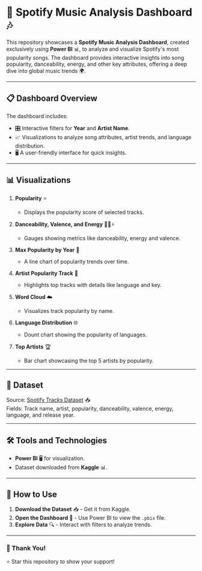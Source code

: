 # 🎵 Spotify Music Analysis Dashboard 🎶  

This repository showcases a **Spotify Music Analysis Dashboard**, created exclusively using **Power BI** 📊, to analyze and visualize Spotify's most popularity songs. The dashboard provides interactive insights into song popularity, danceability, energy, and other key attributes, offering a deep dive into global music trends 🌍.  

---
## 📋 Dashboard Overview

The dashboard includes: 
- 🎛️ Interactive filters for **Year** and **Artist Name**.  
- 📈 Visualizations to analyze song attributes, artist trends, and language distribution.  
- 🖥️ A user-friendly interface for quick insights.  

---

## 📊 Visualizations  

1. **Popularity** ⭐  
   - Displays the popularity score of selected tracks.  

2. **Danceability, Valence, and Energy** 💃🕺⚡  
   - Gauges showing metrics like danceability, energy and valence.  

3. **Max Popularity by Year** 📅  
   - A line chart of popularity trends over time.  

4. **Artist Popularity Track** 🎤  
   - Highlights top tracks with details like language and key.  

5. **Word Cloud** ☁️  
   - Visualizes track popularity by name.  

6. **Language Distribution** 🌐  
   - Dount chart showing the popularity of languages.  

7. **Top Artists** 🏆  
   - Bar chart showcasing the top 5 artists by popularity.  

---

## 📂 Dataset  

Source: [Spotify Tracks Dataset](https://www.kaggle.com/datasets/gauthamvijayaraj/spotify-tracks-dataset-updated-every-week) 📥  
Fields: Track name, artist, popularity, danceability, valence, energy, language, and release year.  

---

## 🛠️ Tools and Technologies  

- **Power BI** 🖥️ for visualization.  
- Dataset downloaded from **Kaggle** 📊.  

---

## 🚀 How to Use  

1. **Download the Dataset** 📥 - Get it from Kaggle.  
2. **Open the Dashboard** 📂 - Use Power BI to view the `.pbix` file.  
3. **Explore Data** 🔍 - Interact with filters to analyze trends.  

---

### 🙏 Thank You!  

⭐ Star this repository to show your support!
